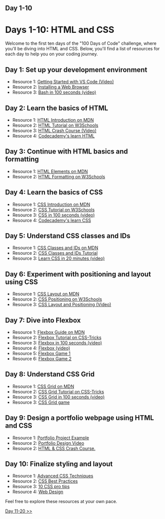 
## Day 1-10

# Days 1-10: HTML and CSS

Welcome to the first ten days of the "100 Days of Code" challenge, where you'll be diving into HTML and CSS. Below, you'll find a list of resources for each day to help you on your coding journey.

## Day 1: Set up your development environment

- Resource 1: [Getting Started with VS Code (Video)](https://www.youtube.com/watch?v=KMxo3T_MTvY&ab_channel=Fireship)
- Resource 2: [Installing a Web Browser](https://www.wikihow.com/Install-a-New-Browser#:~:text=How%20to%20Install%20a%20New%20Browser%201%20Go,download%20and%20install%20to%20your%20computer.%20See%20More.)
- Resource 3: [Bash in 100 seconds (video)](https://www.youtube.com/watch?v=I4EWvMFj37g&ab_channel=Fireship)

## Day 2: Learn the basics of HTML

- Resource 1: [HTML Introduction on MDN](https://developer.mozilla.org/en-US/docs/Learn/HTML/Introduction_to_HTML)
- Resource 2: [HTML Tutorial on W3Schools](https://www.w3schools.com/html/html_intro.asp)
- Resource 3: [HTML Crash Course (Video)](https://youtu.be/qz0aGYrrlhU?si=taMWK5QCBGyAwVcH)
- Resource 4: [Codecademy's learn HTML](https://www.codecademy.com/learn/learn-html)

## Day 3: Continue with HTML basics and formatting

- Resource 1: [HTML Elements on MDN](https://developer.mozilla.org/en-US/docs/Web/HTML/Element)
- Resource 2: [HTML Formatting on W3Schools](https://www.w3schools.com/html/html_formatting.asp)

## Day 4: Learn the basics of CSS

- Resource 1: [CSS Introduction on MDN](https://developer.mozilla.org/en-US/docs/Web/CSS)
- Resource 2: [CSS Tutorial on W3Schools](https://www.w3schools.com/Css/css_intro.asp)
- Resource 3: [CSS in 100 seconds (video)](https://youtu.be/OEV8gMkCHXQ?si=1-JZPuChZ5iO3fr0)
- Resource 4: [Codecademy's learn CSS](https://www.codecademy.com/learn/learn-css)

## Day 5: Understand CSS classes and IDs

- Resource 1: [CSS Classes and IDs on MDN](https://developer.mozilla.org/en-US/docs/Learn/CSS/Building_blocks/Selectors/Type_Class_and_ID_Selectors)
- Resource 2: [CSS Classes and IDs Tutorial](https://www.w3schools.com/CSS/css_selectors.asp)
- Resource 3: [Learn CSS in 20 minutes (video)](https://youtu.be/1PnVor36_40?si=NfyQ7upDg5l0nkGy)

## Day 6: Experiment with positioning and layout using CSS

- Resource 1: [CSS Layout on MDN](https://developer.mozilla.org/en-US/docs/Learn/CSS/CSS_layout)
- Resource 2: [CSS Positioning on W3Schools](https://www.w3schools.com/Css/css_positioning.asp)
- Resource 3: [CSS Layout and Positioning (Video)](https://youtu.be/jx5jmI0UlXU?si=3mkUONvrClKGu5C0)

## Day 7: Dive into Flexbox

- Resource 1: [Flexbox Guide on MDN](https://developer.mozilla.org/en-US/docs/Learn/CSS/CSS_layout/Flexbox)
- Resource 2: [Flexbox Tutorial on CSS-Tricks](https://css-tricks.com/snippets/css/a-guide-to-flexbox/)
- Resource 3: [Flexbox in 100 seconds (video)](https://youtu.be/K74l26pE4YA?si=s3spDNve2srsrLsK)
- Resource 4: [Flexbox (video)](https://youtu.be/phWxA89Dy94?si=I7qz0HaTXAE9psTq)
- Resource 5: [Flexbox Game 1](https://flexboxfroggy.com/)
- Resource 6: [Flexbox Game 2](https://flexboxzombies.com/p/flexbox-zombies)

## Day 8: Understand CSS Grid

- Resource 1: [CSS Grid on MDN](https://developer.mozilla.org/en-US/docs/Web/CSS/CSS_Grid_Layout)
- Resource 2: [CSS Grid Tutorial on CSS-Tricks](https://css-tricks.com/snippets/css/complete-guide-grid/)
- Resource 3: [CSS Grid in 100 seconds  (video)](https://youtu.be/uuOXPWCh-6o?si=uYNyUrMgs-yE-KxZ)
- Resource 3: [CSS Grid game](https://cssgridgarden.com/)

## Day 9: Design a portfolio webpage using HTML and CSS

- Resource 1: [Portfolio Project Example](https://itsaakif.github.io/Portfolio/)
- Resource 2: [Portfolio Design Video](https://youtu.be/jfV6IYW64JM?si=yv4NEseVYQBbts3l)
- Resource 2: [HTML & CSS Crash Course.](https://www.youtube.com/watch?v=ieTHC78giGQ&ab_channel=freeCodeCamp.org)

## Day 10: Finalize styling and layout

- Resource 1: [Advanced CSS Techniques](https://developer.mozilla.org/en-US/docs/Learn/CSS/Building_blocks/Advanced_styling_effects)
- Resource 2: [CSS Best Practices](https://developer.mozilla.org/en-US/docs/Learn/CSS/Building_blocks/Organizing)
- Resource 3: [10 CSS pro tips](https://youtu.be/Qhaz36TZG5Y?si=nb0prhOsBTKbXm8d)
- Resource 4: [Web Design](https://www.freecodecamp.org/learn/responsive-web-design/)


Feel free to explore these resources at your own pace.

[Day 11-20 >>](../Day_11-20/Day_11-20.md)